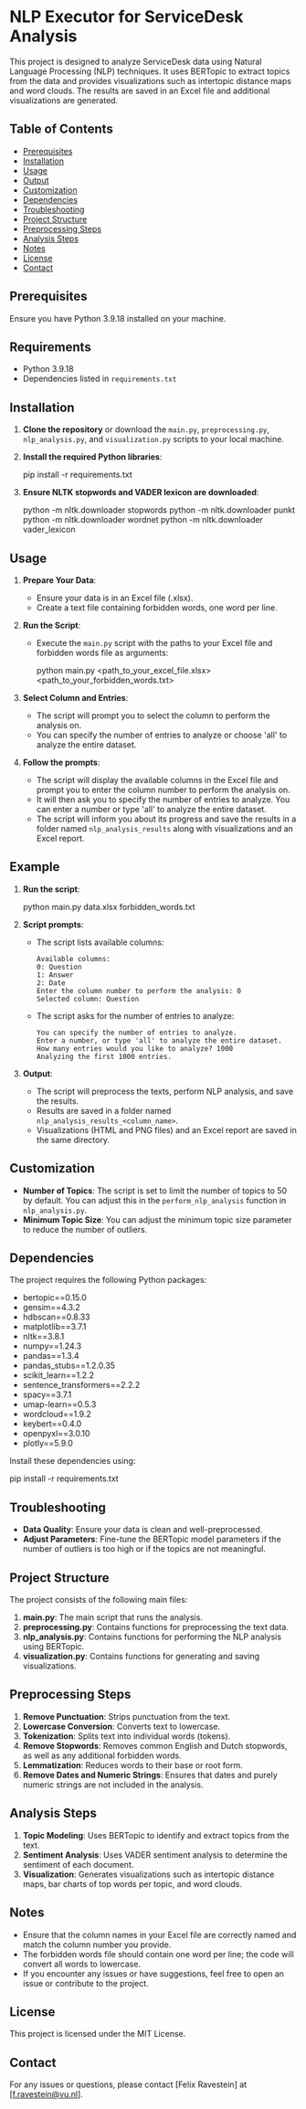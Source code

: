 # NLP Executor for ServiceDesk Analysis

This project is designed to analyze ServiceDesk data using Natural Language Processing (NLP) techniques. It uses BERTopic to extract topics from the data and provides visualizations such as intertopic distance maps and word clouds. The results are saved in an Excel file and additional visualizations are generated.

## Table of Contents

- [Prerequisites](#prerequisites)
- [Installation](#installation)
- [Usage](#usage)
- [Output](#output)
- [Customization](#customization)
- [Dependencies](#dependencies)
- [Troubleshooting](#troubleshooting)
- [Project Structure](#project-structure)
- [Preprocessing Steps](#preprocessing-steps)
- [Analysis Steps](#analysis-steps)
- [Notes](#notes)
- [License](#license)
- [Contact](#contact)

## Prerequisites

Ensure you have Python 3.9.18 installed on your machine.

## Requirements

- Python 3.9.18
- Dependencies listed in `requirements.txt`

## Installation

1. **Clone the repository** or download the `main.py`, `preprocessing.py`, `nlp_analysis.py`, and `visualization.py` scripts to your local machine.

2. **Install the required Python libraries**:

   pip install -r requirements.txt

3. **Ensure NLTK stopwords and VADER lexicon are downloaded**:

   python -m nltk.downloader stopwords
   python -m nltk.downloader punkt
   python -m nltk.downloader wordnet
   python -m nltk.downloader vader_lexicon

## Usage

1. **Prepare Your Data**:
    - Ensure your data is in an Excel file (.xlsx).
    - Create a text file containing forbidden words, one word per line.

2. **Run the Script**:
    - Execute the `main.py` script with the paths to your Excel file and forbidden words file as arguments:

      python main.py <path_to_your_excel_file.xlsx> <path_to_your_forbidden_words.txt>

3. **Select Column and Entries**:
    - The script will prompt you to select the column to perform the analysis on.
    - You can specify the number of entries to analyze or choose 'all' to analyze the entire dataset.

4. **Follow the prompts**:
    - The script will display the available columns in the Excel file and prompt you to enter the column number to perform the analysis on.
    - It will then ask you to specify the number of entries to analyze. You can enter a number or type 'all' to analyze the entire dataset.
    - The script will inform you about its progress and save the results in a folder named `nlp_analysis_results` along with visualizations and an Excel report.

## Example

1. **Run the script**:

   python main.py data.xlsx forbidden_words.txt

2. **Script prompts**:
    - The script lists available columns:
      ```
      Available columns:
      0: Question
      1: Answer
      2: Date
      Enter the column number to perform the analysis: 0
      Selected column: Question
      ```

    - The script asks for the number of entries to analyze:
      ```
      You can specify the number of entries to analyze.
      Enter a number, or type 'all' to analyze the entire dataset.
      How many entries would you like to analyze? 1000
      Analyzing the first 1000 entries.
      ```

3. **Output**:
    - The script will preprocess the texts, perform NLP analysis, and save the results.
    - Results are saved in a folder named `nlp_analysis_results_<column_name>`.
    - Visualizations (HTML and PNG files) and an Excel report are saved in the same directory.

## Customization

- **Number of Topics**: The script is set to limit the number of topics to 50 by default. You can adjust this in the `perform_nlp_analysis` function in `nlp_analysis.py`.
- **Minimum Topic Size**: You can adjust the minimum topic size parameter to reduce the number of outliers.

## Dependencies

The project requires the following Python packages:

- bertopic==0.15.0
- gensim==4.3.2
- hdbscan==0.8.33
- matplotlib==3.7.1
- nltk==3.8.1
- numpy==1.24.3
- pandas==1.3.4
- pandas_stubs==1.2.0.35
- scikit_learn==1.2.2
- sentence_transformers==2.2.2
- spacy==3.7.1
- umap-learn==0.5.3
- wordcloud==1.9.2
- keybert==0.4.0
- openpyxl==3.0.10
- plotly==5.9.0

Install these dependencies using:

   pip install -r requirements.txt

## Troubleshooting

- **Data Quality**: Ensure your data is clean and well-preprocessed.
- **Adjust Parameters**: Fine-tune the BERTopic model parameters if the number of outliers is too high or if the topics are not meaningful.

## Project Structure

The project consists of the following main files:

1. **main.py**: The main script that runs the analysis.
2. **preprocessing.py**: Contains functions for preprocessing the text data.
3. **nlp_analysis.py**: Contains functions for performing the NLP analysis using BERTopic.
4. **visualization.py**: Contains functions for generating and saving visualizations.

## Preprocessing Steps

1. **Remove Punctuation**: Strips punctuation from the text.
2. **Lowercase Conversion**: Converts text to lowercase.
3. **Tokenization**: Splits text into individual words (tokens).
4. **Remove Stopwords**: Removes common English and Dutch stopwords, as well as any additional forbidden words.
5. **Lemmatization**: Reduces words to their base or root form.
6. **Remove Dates and Numeric Strings**: Ensures that dates and purely numeric strings are not included in the analysis.

## Analysis Steps

1. **Topic Modeling**: Uses BERTopic to identify and extract topics from the text.
2. **Sentiment Analysis**: Uses VADER sentiment analysis to determine the sentiment of each document.
3. **Visualization**: Generates visualizations such as intertopic distance maps, bar charts of top words per topic, and word clouds.

## Notes

- Ensure that the column names in your Excel file are correctly named and match the column number you provide.
- The forbidden words file should contain one word per line; the code will convert all words  to lowercase.
- If you encounter any issues or have suggestions, feel free to open an issue or contribute to the project.

## License

This project is licensed under the MIT License.

## Contact

For any issues or questions, please contact [Felix Ravestein] at [f.ravestein@vu.nl].

